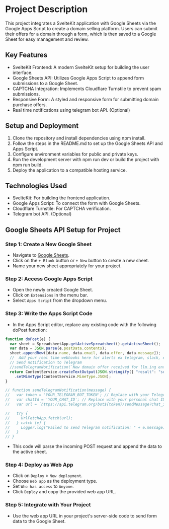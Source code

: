 # Project Description

This project integrates a SvelteKit application with Google Sheets via the Google Apps Script to create a domain selling platform. Users can submit their offers for a domain through a form, which is then saved to a Google Sheet for easy management and review.

## Key Features

- SvelteKit Frontend: A modern SvelteKit setup for building the user interface.
- Google Sheets API: Utilizes Google Apps Script to append form submissions to a Google Sheet.
- CAPTCHA Integration: Implements Cloudflare Turnstile to prevent spam submissions.
- Responsive Form: A styled and responsive form for submitting domain purchase offers.
- Real time notifications using telegram bot API. (Optional)

## Setup and Deployment

1. Clone the repository and install dependencies using npm install.
2. Follow the steps in the README.md to set up the Google Sheets API and Apps Script.
3. Configure environment variables for public and private keys.
4. Run the development server with npm run dev or build the project with npm run build.
5. Deploy the application to a compatible hosting service.

## Technologies Used

- SvelteKit: For building the frontend application.
- Google Apps Script: To connect the form with Google Sheets.
- Cloudflare Turnstile: For CAPTCHA verification.
- Telegram bot API. (Optional)

## Google Sheets API Setup for Project

### Step 1: Create a New Google Sheet

- Navigate to [Google Sheets](https://sheets.google.com).
- Click on the `+ Blank` button or `+ New` button to create a new sheet.
- Name your new sheet appropriately for your project.

### Step 2: Access Google Apps Script

- Open the newly created Google Sheet.
- Click on `Extensions` in the menu bar.
- Select `Apps Script` from the dropdown menu.

### Step 3: Write the Apps Script Code

- In the Apps Script editor, replace any existing code with the following doPost function:

```javascript
function doPost(e) {
  var sheet = SpreadsheetApp.getActiveSpreadsheet().getActiveSheet();
  var data = JSON.parse(e.postData.contents);
  sheet.appendRow([data.name, data.email, data.offer, data.message]);
  //  Add your real time webhooks here for alerts ex telegram, slack, email, telegram etc as needed.
  // Send notification to Telegram
  //sendTelegramNotification(`New domain offer received for llm.ing entry received: Name - ${data.name}, Email - ${data.email}, Offer - ${data.offer}, Message - ${data.message}`);
  return ContentService.createTextOutput(JSON.stringify({ "result": "success", "data": data }))
    .setMimeType(ContentService.MimeType.JSON);
}

// function sendTelegramNotification(message) {
//   var token = 'YOUR_TELEGRAM_BOT_TOKEN'; // Replace with your Telegram bot token
//   var chatId = 'YOUR_CHAT_ID'; // Replace with your personal chat ID with the bot
//   var url = `https://api.telegram.org/bot${token}/sendMessage?chat_id=${chatId}&text=${encodeURIComponent(message)}`;

//   try {
//     UrlFetchApp.fetch(url);
//   } catch (e) {
//     Logger.log("Failed to send Telegram notification: " + e.message);
//   }
// }
```

- This code will parse the incoming POST request and append the data to the active sheet.

### Step 4: Deploy as Web App

- Click on `Deploy` > `New deployment`.
- Choose `Web app` as the deployment type.
- Set `Who has access` to `Anyone`.
- Click `Deploy` and copy the provided web app URL.

### Step 5: Integrate with Your Project

- Use the web app URL in your project's server-side code to send form data to the Google Sheet.
